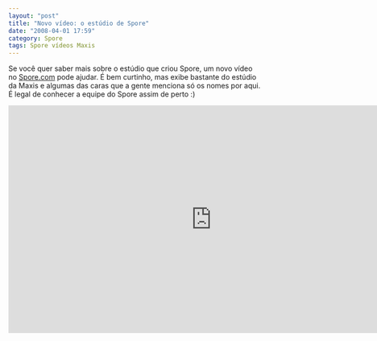 ```yaml
---
layout: "post"
title: "Novo vídeo: o estúdio de Spore"
date: "2008-04-01 17:59"
category: Spore
tags: Spore vídeos Maxis
---
```


Se você quer saber mais sobre o estúdio que criou Spore, um novo vídeo no [Spore.com](http://www.spore.com/screenshots.php) pode ajudar. É bem curtinho, mas exibe bastante do estúdio da Maxis e algumas das caras que a gente menciona só os nomes por aqui. É legal de conhecer a equipe do Spore assim de perto :)

<iframe width="806" height="453" src="https://www.youtube-nocookie.com/embed/3zvtaAaEunA" frameborder="0" allow="accelerometer; autoplay; encrypted-media; gyroscope; picture-in-picture" allowfullscreen></iframe>
